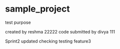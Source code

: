# sample_project
test purpose

created by reshma 22222
code submitted by divya 111

Sprint2 updated checking
testing feature3

